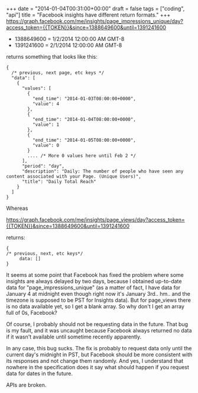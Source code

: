 +++
date = "2014-01-04T00:31:00+00:00"
draft = false
tags = ["coding", "api"]
title = "Facebook insights have different return formats."
+++
https://graph.facebook.com/me/insights/page_impressions_unique/day?access_token={{TOKEN}}&since=1388649600&until=1391241600

- 1388649600 = 1/2/2014 12:00:00 AM GMT-8
- 1391241600 = 2/1/2014 12:00:00 AM GMT-8

returns something that looks like this:


    {
      /* previous, next page, etc keys */
      "data": [
        {
          "values": [
            {
              "end_time": "2014-01-03T08:00:00+0000",
              "value": 4
            },
            {
              "end_time": "2014-01-04T08:00:00+0000",
              "value": 1
            },
            {
              "end_time": "2014-01-05T08:00:00+0000",
              "value": 0
            }
            .... /* More 0 values here until Feb 2 */
          ],
          "period": "day",
          "description": "Daily: The number of people who have seen any content associated with your Page. (Unique Users)",
          "title": "Daily Total Reach"
        }
      ]
    }


Whereas 

https://graph.facebook.com/me/insights/page_views/day?access_token={{TOKEN}}&since=1388649600&until=1391241600

returns:


    {
    /* previous, next, etc keys*/
         data: []
    }


It seems at some point that Facebook has fixed the problem where some insights are always delayed by two days, because I obtained up-to-date data for "page_impressions_unique" (as a matter of fact, I have data for January 4 at midnight even though right now it's January 3rd.. hm.. and the timezone is supposed to be PST for Insights data). But for page_views there is no data available yet, so I get a blank array. So why don't I get an array full of 0s, Facebook?

Of course, I probably should not be requesting data in the future. That bug is my fault, and it was uncaught because Facebook always returned no data if it wasn't available until sometime recently apparently. 

In any case, this bug sucks. The fix is probably to request data only until the current day's midnight in PST, but Facebook should be more consistent with its responses and not change them randomly. And yes, I understand that nowhere in the specification does it say what should happen if you request data for dates in the future.

APIs are broken.